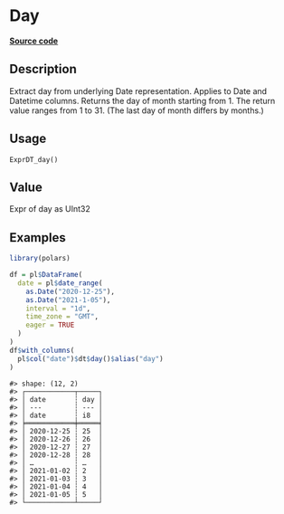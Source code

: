 
# Day

[**Source code**](https://github.com/pola-rs/r-polars/tree/main/R/expr__datetime.R#L343)

## Description

Extract day from underlying Date representation. Applies to Date and
Datetime columns. Returns the day of month starting from 1. The return
value ranges from 1 to 31. (The last day of month differs by months.)

## Usage

<pre><code class='language-R'>ExprDT_day()
</code></pre>

## Value

Expr of day as UInt32

## Examples

``` r
library(polars)

df = pl$DataFrame(
  date = pl$date_range(
    as.Date("2020-12-25"),
    as.Date("2021-1-05"),
    interval = "1d",
    time_zone = "GMT",
    eager = TRUE
  )
)
df$with_columns(
  pl$col("date")$dt$day()$alias("day")
)
```

    #> shape: (12, 2)
    #> ┌────────────┬─────┐
    #> │ date       ┆ day │
    #> │ ---        ┆ --- │
    #> │ date       ┆ i8  │
    #> ╞════════════╪═════╡
    #> │ 2020-12-25 ┆ 25  │
    #> │ 2020-12-26 ┆ 26  │
    #> │ 2020-12-27 ┆ 27  │
    #> │ 2020-12-28 ┆ 28  │
    #> │ …          ┆ …   │
    #> │ 2021-01-02 ┆ 2   │
    #> │ 2021-01-03 ┆ 3   │
    #> │ 2021-01-04 ┆ 4   │
    #> │ 2021-01-05 ┆ 5   │
    #> └────────────┴─────┘
